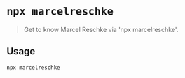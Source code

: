 # `npx marcelreschke`

> Get to know Marcel Reschke via 'npx marcelreschke'.

## Usage

```sh
npx marcelreschke
```
